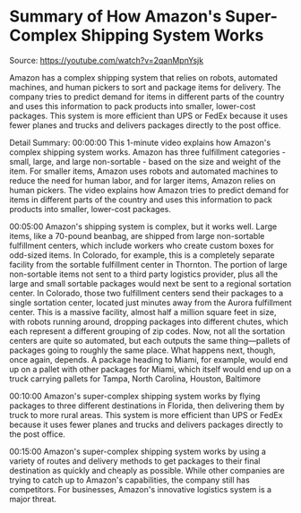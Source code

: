 # Summary of How Amazon's Super-Complex Shipping System Works

Source: https://youtube.com/watch?v=2qanMpnYsjk

Amazon has a complex shipping system that relies on robots, automated machines, and human pickers to sort and package items for delivery. The company tries to predict demand for items in different parts of the country and uses this information to pack products into smaller, lower-cost packages. This system is more efficient than UPS or FedEx because it uses fewer planes and trucks and delivers packages directly to the post office.

Detail Summary: 
00:00:00
This 1-minute video explains how Amazon's complex shipping system works. Amazon has three fulfillment categories - small, large, and large non-sortable - based on the size and weight of the item. For smaller items, Amazon uses robots and automated machines to reduce the need for human labor, and for larger items, Amazon relies on human pickers. The video explains how Amazon tries to predict demand for items in different parts of the country and uses this information to pack products into smaller, lower-cost packages.

00:05:00
Amazon's shipping system is complex, but it works well. Large items, like a 70-pound beanbag, are shipped from large non-sortable fulfillment centers, which include workers who create custom boxes for odd-sized items. In Colorado, for example, this is a completely separate facility from the sortable fulfillment center in Thornton. The portion of large non-sortable items not sent to a third party logistics provider, plus all the large and small sortable packages would next be sent to a regional sortation center. In Colorado, those two fulfillment centers send their packages to a single sortation center, located just minutes away from the Aurora fulfillment center. This is a massive facility, almost half a million square feet in size, with robots running around, dropping packages into different chutes, which each represent a different grouping of zip codes. Now, not all the sortation centers are quite so automated, but each outputs the same thing—pallets of packages going to roughly the same place. What happens next, though, once again, depends. A package heading to Miami, for example, would end up on a pallet with other packages for Miami, which itself would end up on a truck carrying pallets for Tampa, North Carolina, Houston, Baltimore

00:10:00
Amazon's super-complex shipping system works by flying packages to three different destinations in Florida, then delivering them by truck to more rural areas. This system is more efficient than UPS or FedEx because it uses fewer planes and trucks and delivers packages directly to the post office.

00:15:00
Amazon's super-complex shipping system works by using a variety of routes and delivery methods to get packages to their final destination as quickly and cheaply as possible. While other companies are trying to catch up to Amazon's capabilities, the company still has competitors. For businesses, Amazon's innovative logistics system is a major threat.


